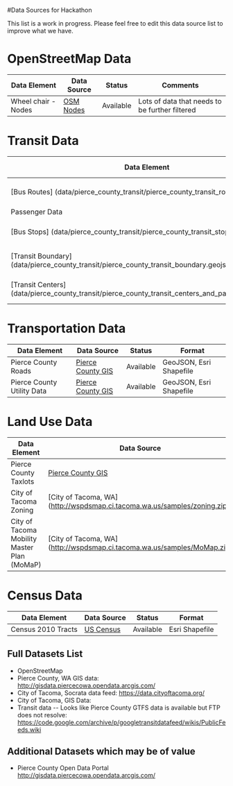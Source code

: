 #Data Sources for Hackathon

This list is a work in progress.  Please feel free to edit this data source list to improve what we have.

# OpenStreetMap Data
| Data Element  | Data Source   | Status   | Comments  |
|---|---|---|---|
| Wheel chair - Nodes  |[OSM Nodes](http://overpass-turbo.eu/s/fCp)   | Available  | Lots of data that needs to be further filtered  |


# Transit Data
| Data Element  | Data Source   | Status   | Comments  |
|---|---|---|---|
| [Bus Routes] (data/pierce_county_transit/pierce_county_transit_routes.geojson)  | Pierce County Transit  | Available  |   |
| Passenger Data   |   |   |   |
| [Bus Stops] (data/pierce_county_transit/pierce_county_transit_stop.geojson) | Pierce County Transit | Available | |
| [Transit Boundary] (data/pierce_county_transit/pierce_county_transit_boundary.geojson) | Pierce County Transit | Available  | |
| [Transit Centers] (data/pierce_county_transit/pierce_county_transit_centers_and_park_rides.geojson) | Pierce County Transit | Available | |

# Transportation Data
| Data Element  | Data Source   | Status   | Format  |
|---|---|---|---|
| Pierce County Roads  | [Pierce County GIS](http://gisdata.piercecowa.opendata.arcgis.com/datasets/69c348eaed60458389f8d5c1fb3e5a1f_0 "Title")  |  Available  | GeoJSON, Esri Shapefile  |
| Pierce County Utility Data   | [Pierce County GIS](http://gisdata.piercecowa.opendata.arcgis.com/datasets?q=Utilities "Utilities")  | Available  | GeoJSON, Esri Shapefile   |


# Land Use Data
| Data Element  | Data Source   | Status   | Format  |
|---|---|---|---|
| Pierce County Taxlots  | [Pierce County GIS](http://gisdata.piercecowa.opendata.arcgis.com/datasets/6ccf2793657c493fa8623676a6dbc653_0)  | Available  | GeoJSON, Esri Shapefile  |
| City of Tacoma Zoning |[City of Tacoma, WA] (http://wspdsmap.ci.tacoma.wa.us/samples/zoning.zip) | Available | Esri Shapefile |
| City of Tacoma Mobility Master Plan (MoMaP) | [City of Tacoma, WA] (http://wspdsmap.ci.tacoma.wa.us/samples/MoMap.zip) | Available | Esri Shapefile

# Census Data
| Data Element  | Data Source   | Status   | Format  |
|---|---|---|---|
| Census 2010 Tracts  | [US Census](http://wspdsmap.ci.tacoma.wa.us/samples/censusblocks2010.zip)  | Available  | Esri Shapefile

## Full Datasets List
- OpenStreetMap
- Pierce County, WA GIS data: http://gisdata.piercecowa.opendata.arcgis.com/
- City of Tacoma, Socrata data feed: https://data.cityoftacoma.org/
- City of Tacoma, GIS Data: 
- Transit data
-- Looks like Pierce County GTFS data is available but FTP does not resolve: https://code.google.com/archive/p/googletransitdatafeed/wikis/PublicFeeds.wiki

## Additional Datasets which may be of value
- Pierce County Open Data Portal http://gisdata.piercecowa.opendata.arcgis.com/
